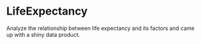 # LifeExpectancy
Analyze the relationship between life expectancy and its factors and came up with a shiny data product. 
